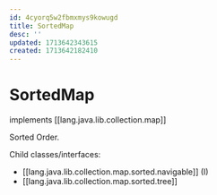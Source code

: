 ```yaml
---
id: 4cyorq5w2fbmxmys9kowugd
title: SortedMap
desc: ''
updated: 1713642343615
created: 1713642182410
---
```


# SortedMap

implements [[lang.java.lib.collection.map]]

Sorted Order.

Child classes/interfaces:

- [[lang.java.lib.collection.map.sorted.navigable]] (I)
- [[lang.java.lib.collection.map.sorted.tree]]
